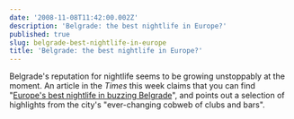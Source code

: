 ```yaml
---
date: '2008-11-08T11:42:00.002Z'
description: 'Belgrade: the best nightlife in Europe?'
published: true
slug: belgrade-best-nightlife-in-europe
title: 'Belgrade: the best nightlife in Europe?'
---
```


Belgrade's reputation for nightlife seems to be growing unstoppably at the moment. An article in the <i>Times</i> this week claims that you can find "<a href="http://www.timesonline.co.uk/tol/travel/holiday_type/music_and_travel/article5082856.ece">Europe's best nightlife in buzzing Belgrade</a>", and points out a selection of highlights from the city's "ever-changing cobweb of clubs and bars".